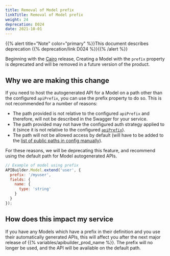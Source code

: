 ```yaml
---
title: Removal of Model prefix
linkTitle: Removal of Model prefix
weight: 24
deprecation: D024
date: 2021-10-01
---
```


{{% alert title="Note" color="primary" %}}This document describes deprecation {{% deprecation/link D024 %}}{{% /alert %}}

Beginning with the [Cairo](/docs/release_notes/cairo) release, Creating a Model with the `prefix` property is deprecated and will be removed in a future version of the product.

## Why we are making this change

If you need to host the autogenerated API for a Model on a path other than the configured `apiPrefix`, you can use the prefix property to do so. This is not recommended for a number of reasons:

* The path provided is not relative to the configured `apiPrefix` and therefore, will not be described in the Swagger for your service.
* The path provided may not have the configured auth strategy applied to it (since it is not relative to the configured [`apiPrefix`](/docs/developer_guide/project/configuration/project_configuration/#apiprefix)).
* The path will not be allowed access by default (will have to be added to the [list of public paths in config manually](/docs/developer_guide/project/configuration/project_configuration/)).

For these reasons, we will be deprecating this feature, and recommend using the default path for Model autogenerated APIs.

```javascript
// Example of model using prefix
APIBuilder.Model.extend('user', {
  prefix: '/myuser',
  fields: {
    name: {
      type: 'string'
    }
  }
});
```

## How does this impact my service

If you have any Models which have a prefix in their definition and you use their automatically generated APIs, this will affect you after the next major release of {{% variables/apibuilder_prod_name %}}. The prefix will no longer be used, and the API will be available on the default path.
